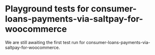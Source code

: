 # Playground tests for consumer-loans-payments-via-saltpay-for-woocommerce
We are still awaiting the first test run for consumer-loans-payments-via-saltpay-for-woocommerce.
